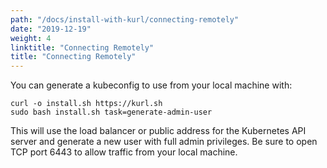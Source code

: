 ```yaml
---
path: "/docs/install-with-kurl/connecting-remotely"
date: "2019-12-19"
weight: 4
linktitle: "Connecting Remotely"
title: "Connecting Remotely"
---
```


You can generate a kubeconfig to use from your local machine with:
```
curl -o install.sh https://kurl.sh
sudo bash install.sh task=generate-admin-user
```

This will use the load balancer or public address for the Kubernetes API server and generate a new user with full admin privileges.
Be sure to open TCP port 6443 to allow traffic from your local machine.
